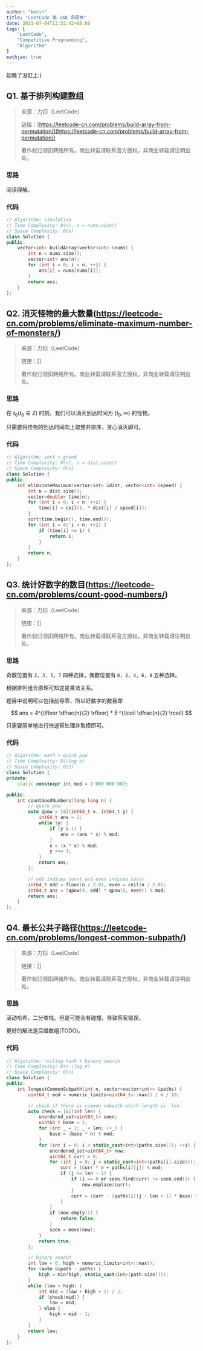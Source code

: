 ```yaml
---
author: "kevin"
title: "LeetCode 第 248 场周赛"
date: 2021-07-04T13:52:42+08:00
tags: [
    "LeetCode",
    "Competitive Programming",
    "Algorithm"
]
mathjax: true
---
```


起晚了没赶上:(

## Q1. 基于排列构建数组

> 来源：力扣（LeetCode）
>
> 链接：[https://leetcode-cn.com/problems/build-array-from-permutation/](https://leetcode-cn.com/problems/build-array-from-permutation/)
>
> 著作权归领扣网络所有。商业转载请联系官方授权，非商业转载请注明出处。

### 思路

阅读理解。

### 代码

```c++
// Algorithm: simulation
// Time Complexity: O(n), n = nums.size()
// Space Complexity: O(n)
class Solution {
public:
    vector<int> buildArray(vector<int> &nums) {
        int n = nums.size();
        vector<int> ans(n);
        for (int i = 0; i < n; ++i) {
            ans[i] = nums[nums[i]];
        }
        return ans;
    }
};
```



## Q2. 消灭怪物的最大数量(https://leetcode-cn.com/problems/eliminate-maximum-number-of-monsters/)

> 来源：力扣（LeetCode）
>
> 链接：[]
>
> 著作权归领扣网络所有。商业转载请联系官方授权，非商业转载请注明出处。

### 思路

在 $t_0(t_0 \in \mathbb{Z})$ 时刻，我们可以消灭到达时间为 $(t_0, \infty)$ 的怪物。

只需要将怪物的到达时间向上取整并排序，贪心消灭即可。

### 代码

```c++
// Algorithm: sort + greed
// Time Complexity: O(n), n = dist.size()
// Space Complexity: O(n)
class Solution {
public:
    int eliminateMaximum(vector<int> &dist, vector<int> &speed) {
        int n = dist.size();
        vector<double> time(n);
        for (int i = 0; i < n; ++i) {
            time[i] = ceil(1. * dist[i] / speed[i]);
        }
        sort(time.begin(), time.end());
        for (int i = 0; i < n; ++i) {
            if (time[i] <= i) {
                return i;
            }
        }
        return n;
    }
};
```


## Q3. 统计好数字的数目(https://leetcode-cn.com/problems/count-good-numbers/)

> 来源：力扣（LeetCode）
>
> 链接：[]
>
> 著作权归领扣网络所有。商业转载请联系官方授权，非商业转载请注明出处。

### 思路

奇数位置有 `2, 3, 5, 7` 四种选择，偶数位置有 `0, 2, 4, 6, 8` 五种选择。

根据排列组合原理可知这是乘法关系。

题目中说明可以包括前导零，所以好数字的数目即

$$
 ans = 4^{\lfloor \dfrac{n}{2} \rfloor} * 5 ^{\lceil \dfrac{n}{2} \rceil}
$$

只需要简单地进行快速幂处理并取模即可。

### 代码

```c++
// Algorithm: math + quick pow
// Time Complexity: O(\log n)
// Space Complexity: O(1)
class Solution {
private:
    static constexpr int mod = 1'000'000'007;

public:
    int countGoodNumbers(long long n) {
        // quick pow
        auto qpow = [&](int64_t x, int64_t y) {
            int64_t ans = 1;
            while (y) {
                if (y & 1) {
                    ans = (ans * x) % mod;
                }
                x = (x * x) % mod;
                y >>= 1;
            }
            return ans;
        };

        // odd indices count and even indices count
        int64_t odd = floor(n / 2.0), even = ceil(n / 2.0);
        int64_t ans = (qpow(4, odd) * qpow(5, even)) % mod;
        return ans;
    }
};
```


## Q4. 最长公共子路径(https://leetcode-cn.com/problems/longest-common-subpath/)

> 来源：力扣（LeetCode）
>
> 链接：[]
>
> 著作权归领扣网络所有。商业转载请联系官方授权，非商业转载请注明出处。

### 思路

滚动哈希，二分查找。但是可能会有碰撞，导致答案错误。

更好的解法是后缀数组(TODO)。


### 代码

```c++
// Algorithm: rolling hash + binary search
// Time Complexity: O(n \log n)
// Space Complexity: O(n)
class Solution {
public:
    int longestCommonSubpath(int n, vector<vector<int>> &paths) {
        uint64_t mod = numeric_limits<uint64_t>::max() / n / 10;

        // check if there is common subpath which length is `len`
        auto check = [&](int len) {
            unordered_set<uint64_t> seen;
            uint64_t base = 1;
            for (int _ = 1; _ < len; ++_) {
                base = (base * n) % mod;
            }
            for (int i = 0; i < static_cast<int>(paths.size()); ++i) {
                unordered_set<uint64_t> now;
                uint64_t curr = 0;
                for (int j = 0; j < static_cast<int>(paths[i].size()); ++j) {
                    curr = (curr * n + paths[i][j]) % mod;
                    if (j >= len - 1) {
                        if (i == 0 or seen.find(curr) != seen.end()) {
                            now.emplace(curr);
                        }
                        curr = (curr - (paths[i][j - len + 1] * base) % mod + mod) % mod;
                    }
                }
                if (now.empty()) {
                    return false;
                }
                seen = move(now);
            }
            return true;
        };

        // binary search
        int low = 0, high = numeric_limits<int>::max();
        for (auto &&path : paths) {
            high = min(high, static_cast<int>(path.size()));
        }
        while (low < high) {
            int mid = (low + high + 1) / 2;
            if (check(mid)) {
                low = mid;
            } else {
                high = mid - 1;
            }
        }
        return low;
    }
};
```
